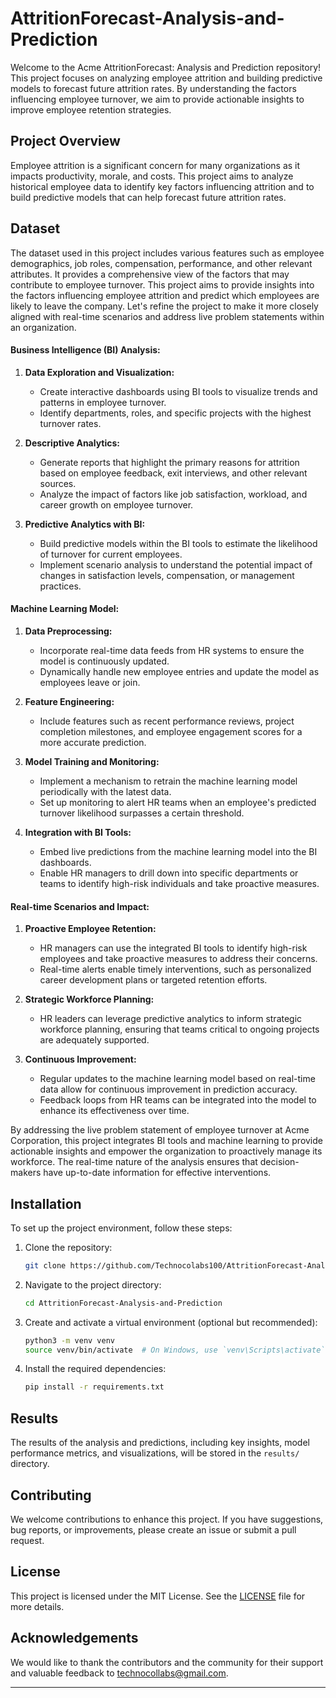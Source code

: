 # AttritionForecast-Analysis-and-Prediction

Welcome to the Acme AttritionForecast: Analysis and Prediction repository! This project focuses on analyzing employee attrition and building predictive models to forecast future attrition rates. By understanding the factors influencing employee turnover, we aim to provide actionable insights to improve employee retention strategies.


## Project Overview

Employee attrition is a significant concern for many organizations as it impacts productivity, morale, and costs. This project aims to analyze historical employee data to identify key factors influencing attrition and to build predictive models that can help forecast future attrition rates.

## Dataset

The dataset used in this project includes various features such as employee demographics, job roles, compensation, performance, and other relevant attributes. It provides a comprehensive view of the factors that may contribute to employee turnover. This project aims to provide insights into the factors influencing employee attrition and predict which employees are likely to leave the company. Let's refine the project to make it more closely aligned with real-time scenarios and address live problem statements within an organization.


#### Business Intelligence (BI) Analysis:
1. **Data Exploration and Visualization:**
   - Create interactive dashboards using BI tools to visualize trends and patterns in employee turnover.
   - Identify departments, roles, and specific projects with the highest turnover rates.

2. **Descriptive Analytics:**
   - Generate reports that highlight the primary reasons for attrition based on employee feedback, exit interviews, and other relevant sources.
   - Analyze the impact of factors like job satisfaction, workload, and career growth on employee turnover.

3. **Predictive Analytics with BI:**
   - Build predictive models within the BI tools to estimate the likelihood of turnover for current employees.
   - Implement scenario analysis to understand the potential impact of changes in satisfaction levels, compensation, or management practices.

#### Machine Learning Model:
1. **Data Preprocessing:**
   - Incorporate real-time data feeds from HR systems to ensure the model is continuously updated.
   - Dynamically handle new employee entries and update the model as employees leave or join.

2. **Feature Engineering:**
   - Include features such as recent performance reviews, project completion milestones, and employee engagement scores for a more accurate prediction.

3. **Model Training and Monitoring:**
   - Implement a mechanism to retrain the machine learning model periodically with the latest data.
   - Set up monitoring to alert HR teams when an employee's predicted turnover likelihood surpasses a certain threshold.

4. **Integration with BI Tools:**
   - Embed live predictions from the machine learning model into the BI dashboards.
   - Enable HR managers to drill down into specific departments or teams to identify high-risk individuals and take proactive measures.

#### Real-time Scenarios and Impact:
1. **Proactive Employee Retention:**
   - HR managers can use the integrated BI tools to identify high-risk employees and take proactive measures to address their concerns.
   - Real-time alerts enable timely interventions, such as personalized career development plans or targeted retention efforts.

2. **Strategic Workforce Planning:**
   - HR leaders can leverage predictive analytics to inform strategic workforce planning, ensuring that teams critical to ongoing projects are adequately supported.

3. **Continuous Improvement:**
   - Regular updates to the machine learning model based on real-time data allow for continuous improvement in prediction accuracy.
   - Feedback loops from HR teams can be integrated into the model to enhance its effectiveness over time.

By addressing the live problem statement of employee turnover at Acme Corporation, this project integrates BI tools and machine learning to provide actionable insights and empower the organization to proactively manage its workforce. The real-time nature of the analysis ensures that decision-makers have up-to-date information for effective interventions.


## Installation

To set up the project environment, follow these steps:

1. Clone the repository:
   ```sh
   git clone https://github.com/Technocolabs100/AttritionForecast-Analysis-and-Prediction.git
   ```

2. Navigate to the project directory:
   ```sh
   cd AttritionForecast-Analysis-and-Prediction
   ```

3. Create and activate a virtual environment (optional but recommended):
   ```sh
   python3 -m venv venv
   source venv/bin/activate  # On Windows, use `venv\Scripts\activate`
   ```

4. Install the required dependencies:
   ```sh
   pip install -r requirements.txt
   ```

## Results

The results of the analysis and predictions, including key insights, model performance metrics, and visualizations, will be stored in the `results/` directory.

## Contributing

We welcome contributions to enhance this project. If you have suggestions, bug reports, or improvements, please create an issue or submit a pull request.

## License

This project is licensed under the MIT License. See the [LICENSE](LICENSE) file for more details.

## Acknowledgements

We would like to thank the contributors and the community for their support and valuable feedback to technocollabs@gmail.com.

---
